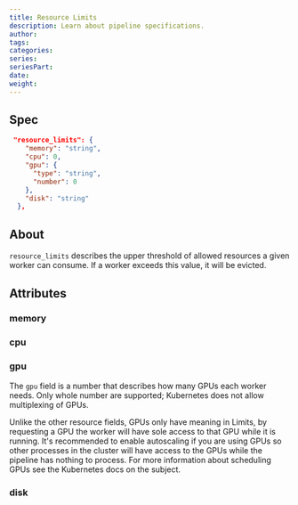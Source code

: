 ```yaml
---
title: Resource Limits
description: Learn about pipeline specifications.
author:
tags:
categories:
series: 
seriesPart: 
date:
weight: 
---
```


## Spec 

```json
 "resource_limits": {
    "memory": "string",
    "cpu": 0,
    "gpu": {
      "type": "string",
      "number": 0
    },
    "disk": "string"
  },
```

## About 

`resource_limits` describes the upper threshold of allowed resources a given worker can consume. If a worker exceeds this value, it will be evicted.

## Attributes 

### memory 

### cpu 

### gpu 

The `gpu` field is a number that describes how many GPUs each worker needs. Only whole number are supported; Kubernetes does not allow multiplexing of GPUs. 

Unlike the other resource fields, GPUs only have meaning in Limits, by requesting a GPU the worker will have sole access to that GPU while it is running. It's recommended to enable autoscaling if you are using GPUs so other processes in the cluster will have access to the GPUs while the pipeline has nothing to process. For more information about scheduling GPUs see the Kubernetes docs on the subject.

### disk

